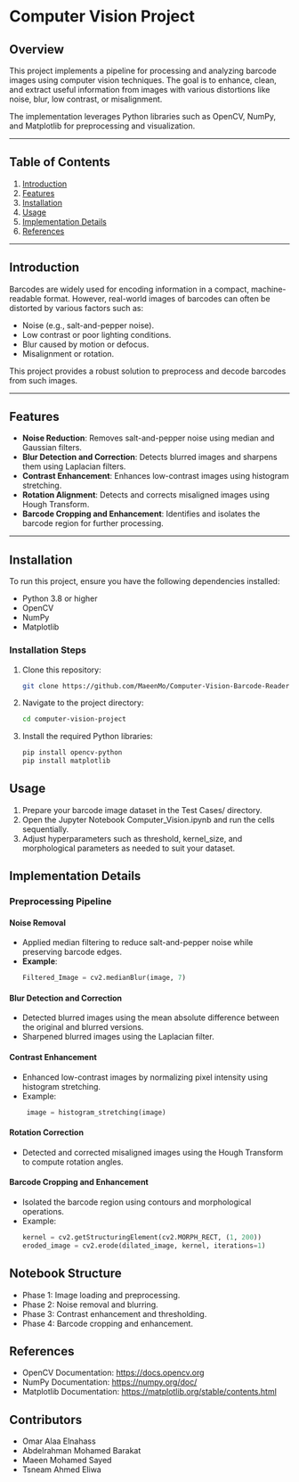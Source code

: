 # Computer Vision Project

## Overview

This project implements a pipeline for processing and analyzing barcode images using computer vision techniques. The goal is to enhance, clean, and extract useful information from images with various distortions like noise, blur, low contrast, or misalignment.

The implementation leverages Python libraries such as OpenCV, NumPy, and Matplotlib for preprocessing and visualization.

---

## Table of Contents

1. [Introduction](#introduction)
2. [Features](#features)
3. [Installation](#installation)
4. [Usage](#usage)
5. [Implementation Details](#implementation-details)
6. [References](#references)

---

## Introduction

Barcodes are widely used for encoding information in a compact, machine-readable format. However, real-world images of barcodes can often be distorted by various factors such as:
- Noise (e.g., salt-and-pepper noise).
- Low contrast or poor lighting conditions.
- Blur caused by motion or defocus.
- Misalignment or rotation.

This project provides a robust solution to preprocess and decode barcodes from such images.

---

## Features

- **Noise Reduction**: Removes salt-and-pepper noise using median and Gaussian filters.
- **Blur Detection and Correction**: Detects blurred images and sharpens them using Laplacian filters.
- **Contrast Enhancement**: Enhances low-contrast images using histogram stretching.
- **Rotation Alignment**: Detects and corrects misaligned images using Hough Transform.
- **Barcode Cropping and Enhancement**: Identifies and isolates the barcode region for further processing.

---

## Installation

To run this project, ensure you have the following dependencies installed:

- Python 3.8 or higher
- OpenCV
- NumPy
- Matplotlib

### Installation Steps

1. Clone this repository:
   ```bash
   git clone https://github.com/MaeenMo/Computer-Vision-Barcode-Reader
2. Navigate to the project directory:
   ```bash
   cd computer-vision-project
3. Install the required Python libraries:
   ```bash
   pip install opencv-python
   pip install matplotlib

## Usage

1. Prepare your barcode image dataset in the Test Cases/ directory.
2. Open the Jupyter Notebook Computer_Vision.ipynb and run the cells sequentially.
3. Adjust hyperparameters such as threshold, kernel_size, and morphological parameters as needed to suit your dataset.

## Implementation Details

### Preprocessing Pipeline

#### Noise Removal
- Applied median filtering to reduce salt-and-pepper noise while preserving barcode edges.
- **Example**:
   ```python
   Filtered_Image = cv2.medianBlur(image, 7)

#### Blur Detection and Correction
- Detected blurred images using the mean absolute difference between the original and blurred versions.
- Sharpened blurred images using the Laplacian filter.

#### Contrast Enhancement
- Enhanced low-contrast images by normalizing pixel intensity using histogram stretching.
- Example:
  ```python
   image = histogram_stretching(image)
#### Rotation Correction
- Detected and corrected misaligned images using the Hough Transform to compute rotation angles.

#### Barcode Cropping and Enhancement
- Isolated the barcode region using contours and morphological operations.
- Example:
  ```python
  kernel = cv2.getStructuringElement(cv2.MORPH_RECT, (1, 200))
  eroded_image = cv2.erode(dilated_image, kernel, iterations=1)

## Notebook Structure

- Phase 1: Image loading and preprocessing.
- Phase 2: Noise removal and blurring.
- Phase 3: Contrast enhancement and thresholding.
- Phase 4: Barcode cropping and enhancement.

## References

- OpenCV Documentation: https://docs.opencv.org
- NumPy Documentation: https://numpy.org/doc/
- Matplotlib Documentation: https://matplotlib.org/stable/contents.html

## Contributors
- Omar Alaa Elnahass
- Abdelrahman Mohamed Barakat
- Maeen Mohamed Sayed
- Tsneam Ahmed Eliwa
